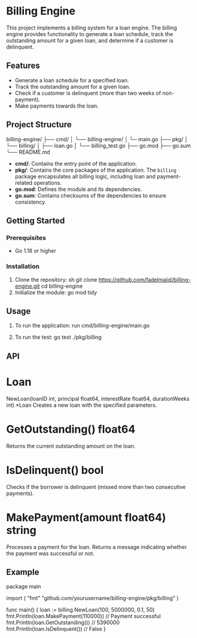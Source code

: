 # Billing Engine

This project implements a billing system for a loan engine. The billing engine provides functionality to generate a loan schedule, track the outstanding amount for a given loan, and determine if a customer is delinquent.

## Features

- Generate a loan schedule for a specified loan.
- Track the outstanding amount for a given loan.
- Check if a customer is delinquent (more than two weeks of non-payment).
- Make payments towards the loan.

## Project Structure

billing-engine/
├── cmd/
│ └── billing-engine/
│   └─ main.go
├── pkg/
│ └── billing/
│ ├── loan.go
│ └── billing_test.go
├── go.mod
├── go.sum
└── README.md


- **cmd/**: Contains the entry point of the application.
- **pkg/**: Contains the core packages of the application. The `billing` package encapsulates all billing logic, including loan and payment-related operations.
- **go.mod**: Defines the module and its dependencies.
- **go.sum**: Contains checksums of the dependencies to ensure consistency.

## Getting Started

### Prerequisites

- Go 1.18 or higher

### Installation

1. Clone the repository:
   sh
   git clone https://github.com/fadelmajid/billing-engine.git
   cd billing-engine
2. Initialize the module:
   go mod tidy


## Usage
1. To run the application:
    run cmd/billing-engine/main.go

2. To run the test:
    go test ./pkg/billing

## API
# Loan
NewLoan(loanID int, principal float64, interestRate float64, durationWeeks int) *Loan
Creates a new loan with the specified parameters.

# GetOutstanding() float64
Returns the current outstanding amount on the loan.

# IsDelinquent() bool
Checks if the borrower is delinquent (missed more than two consecutive payments).

# MakePayment(amount float64) string
Processes a payment for the loan. Returns a message indicating whether the payment was successful or not.


## Example
package main

import (
    "fmt"
    "github.com/yourusername/billing-engine/pkg/billing"
)

func main() {
    loan := billing.NewLoan(100, 5000000, 0.1, 50)
    fmt.Println(loan.MakePayment(110000)) // Payment successful
    fmt.Println(loan.GetOutstanding())    // 5390000
    fmt.Println(loan.IsDelinquent())      // False
}
